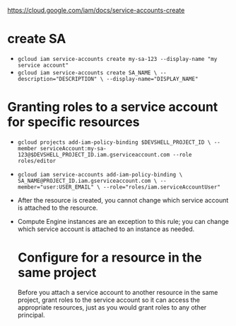 https://cloud.google.com/iam/docs/service-accounts-create

# create SA
- `gcloud iam service-accounts create my-sa-123 --display-name "my service account"`
- `gcloud iam service-accounts create SA_NAME \
    --description="DESCRIPTION" \
    --display-name="DISPLAY_NAME"`
  
# Granting roles to a service account for specific resources
- `gcloud projects add-iam-policy-binding $DEVSHELL_PROJECT_ID \
    --member serviceAccount:my-sa-123@$DEVSHELL_PROJECT_ID.iam.gserviceaccount.com --role roles/editor`
- `gcloud iam service-accounts add-iam-policy-binding \
    SA_NAME@PROJECT_ID.iam.gserviceaccount.com \
    --member="user:USER_EMAIL" \
    --role="roles/iam.serviceAccountUser"`


- After the resource is created, you cannot change which service account is attached to the resource.
- Compute Engine instances are an exception to this rule; you can change which service account is attached to an instance as needed.

  # Configure for a resource in the same project
  Before you attach a service account to another resource in the same project,
  grant roles to the service account so it can access the appropriate resources, just as you would grant roles to any other principal.

  # 
